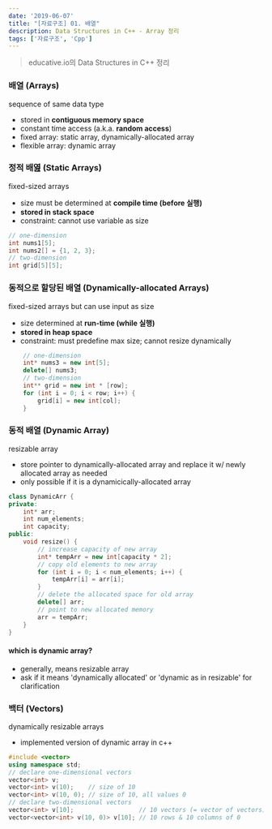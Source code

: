 ```yaml
---
date: '2019-06-07'
title: "[자료구조] 01. 배열"
description: Data Structures in C++ - Array 정리
tags: ['자료구조', 'Cpp']
---
```

> educative.io의 Data Structures in C++ 정리

### 배열 (Arrays)
sequence of same data type
- stored in __contiguous memory space__
- constant time access (a.k.a. __random access__)
- fixed array: static array, dynamically-allocated array
- flexible array: dynamic array

### 정적 배엺 (Static Arrays)
fixed-sized arrays
- size must be determined at __compile time (before 실행)__
- __stored in stack space__
- constraint: cannot use variable as size
```cpp
// one-dimension
int nums1[5]; 
int nums2[] = {1, 2, 3};
// two-dimension
int grid[5][5];
```

### 동적으로 할당된 배열 (Dynamically-allocated Arrays)
fixed-sized arrays but can use input as size
- size determined at __run-time (while 실행)__
- __stored in heap space__
- constraint: must predefine max size; cannot resize dynamically
```cpp
    // one-dimension
    int* nums3 = new int[5];
    delete[] nums3;
    // two-dimension
    int** grid = new int * [row];
    for (int i = 0; i < row; i++) {
        grid[i] = new int[col];
    }
```

### 동적 배열 (Dynamic Array)
resizable array
- store pointer to dynamically-allocated array and replace it w/ newly allocated array as needed
- only possible if it is a dynamicically-allocated array
```cpp
class DynamicArr {
private:
    int* arr;
    int num_elements;
    int capacity;
public:
    void resize() {
        // increase capacity of new array
        int* tempArr = new int[capacity * 2];
        // copy old elements to new array
        for (int i = 0; i < num_elements; i++) {
            tempArr[i] = arr[i];
        }
        // delete the allocated space for old array
        delete[] arr;
        // point to new allocated memory
        arr = tempArr;
    }
}
```

#### which is dynamic array?
- generally, means resizable array
- ask if it means 'dynamically allocated' or 'dynamic as in resizable' for clarification

### 백터 (Vectors)
dynamically resizable arrays 
- implemented version of dynamic array in c++
```cpp
#include <vector>
using namespace std;
// declare one-dimensional vectors
vector<int> v;
vector<int> v(10);    // size of 10
vector<int> v(10, 0); // size of 10, all values 0
// declare two-dimensional vectors
vector<int> v[10];                  // 10 vectors (= vector of vectors) 
vector<vector<int> v(10, 0)> v[10]; // 10 rows & 10 columns of 0
```